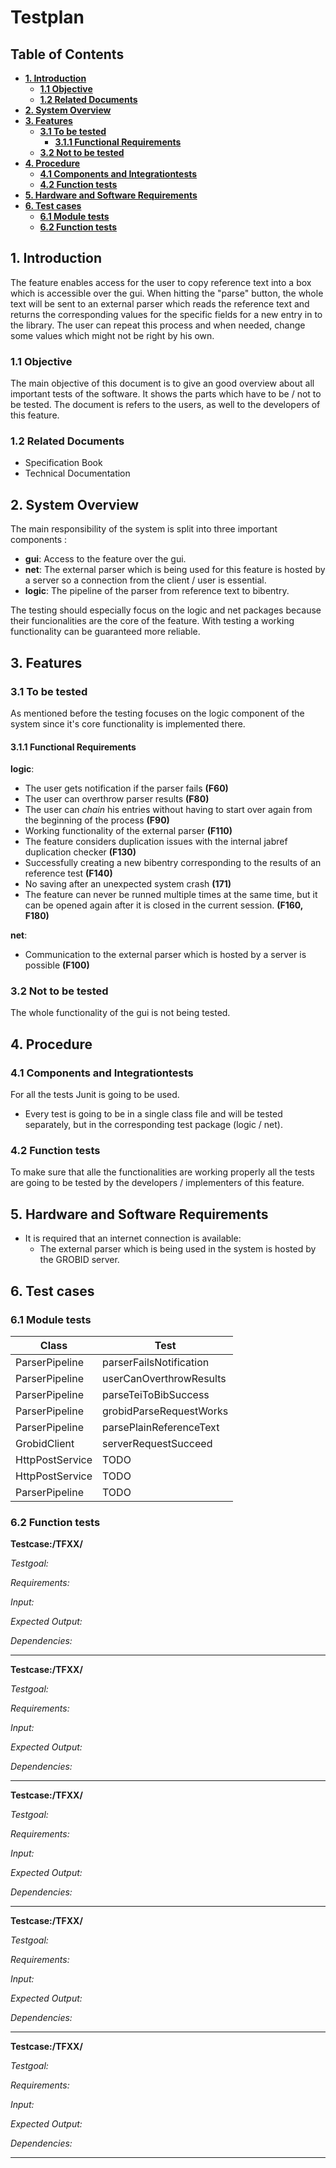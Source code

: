 # Testplan

## **Table of Contents**
  - [**1. Introduction**](#1-introduction)
    - [**1.1 Objective**](#11-objective)
    - [**1.2 Related Documents**](#12-related-documents)
  - [**2. System Overview**](#2-system-overview)
  - [**3. Features**](#3-features)
    - [**3.1 To be tested**](#31-to-be-tested)
      - [**3.1.1 Functional Requirements**](#311-functional-requirements)
    - [**3.2 Not to be tested**](#32-not-to-be-tested)
  - [**4. Procedure**](#4-procedure)
    - [**4.1 Components and Integrationtests**](#41-components-and-integrationtests)
    - [**4.2 Function tests**](#42-function-tests)
  - [**5. Hardware and Software Requirements**](#5-hardware-and-software-requirements)
  - [**6. Test cases**](#6-test-cases)
    - [**6.1 Module tests**](#61-module-tests)
    - [**6.2 Function tests**](#62-function-tests)


## **1. Introduction**

The feature enables access for the user to copy reference text into a box which is accessible over the gui. When hitting the "parse" button, the whole text will be sent to an external parser which reads the reference text and returns the corresponding values for the specific fields for a new entry in to the library. The user can repeat this process and when needed, change some values which might not be right by his own.

### **1.1 Objective**

The main objective of this document is to give an good overview about all important tests of the software. It shows the parts which have to be / not to be tested. The document is refers to the users, as well to the developers of this feature.

### **1.2 Related Documents**

- Specification Book
- Technical Documentation

## **2. System Overview**

The main responsibility of the system is split into three important components : 
- **gui**: Access to the feature over the gui.
- **net**: The external parser which is being used for this feature is hosted by a server so a connection from the client / user is essential.
- **logic**: The pipeline of the parser from reference text to bibentry.

The testing should especially focus on the logic and net packages because their funcionalities are the core of the feature. With testing a working functionality can be guaranteed more reliable.<br>

## **3. Features**

### **3.1 To be tested**

As mentioned before the testing focuses on the logic component of the system since it's core functionality is implemented there.

#### **3.1.1 Functional Requirements**

**logic**:
- The user gets notification if the parser fails **(F60)**
- The user can overthrow parser results **(F80)**
- The user can *chain* his entries without having to start over again from the beginning of the process **(F90)**
- Working functionality of the external parser **(F110)**
- The feature considers duplication issues with the internal jabref duplication checker **(F130)**
- Successfully creating a new bibentry corresponding to the results of an reference test **(F140)**
- No saving after an unexpected system crash **(171)**
- The feature can never be runned multiple times at the same time, but it can be opened again after it is closed in the current session. **(F160, F180)**

**net**:
- Communication to the external parser which is hosted by a server is possible **(F100)**

### **3.2 Not to be tested**

The whole functionality of the gui is not being tested.

## **4. Procedure**

### **4.1 Components and Integrationtests**

For all the tests Junit is going to be used.
- Every test is going to be in a single class file and will be tested separately, but in the corresponding test package (logic / net).

### **4.2 Function tests**

To make sure that alle the functionalities are working properly all the tests are going to be tested by the developers / implementers of this feature.

## **5. Hardware and Software Requirements**
- It is required that an internet connection is available:
  - The external parser which is being used in the system is hosted by the GROBID server.

## **6. Test cases**

### **6.1 Module tests**

| Class           | Test    |
|-------          |------   |
| ParserPipeline  | parserFailsNotification|
| ParserPipeline  | userCanOverthrowResults|
| ParserPipeline  | parseTeiToBibSuccess|
| ParserPipeline  | grobidParseRequestWorks|
| ParserPipeline  | parsePlainReferenceText|
| GrobidClient    | serverRequestSucceed|
| HttpPostService | TODO |
| HttpPostService | TODO |
| ParserPipeline  | TODO |


### **6.2 Function tests**

**Testcase:/TFXX/**

*Testgoal:* <br>

*Requirements:* <br>

*Input:* <br>

*Expected Output:* <br>

*Dependencies:* <br>

--------

**Testcase:/TFXX/**

*Testgoal:* <br>

*Requirements:* <br>

*Input:* <br>

*Expected Output:* <br>

*Dependencies:* <br>

--------
**Testcase:/TFXX/**

*Testgoal:* <br>

*Requirements:* <br>

*Input:* <br>

*Expected Output:* <br>

*Dependencies:* <br>

--------
**Testcase:/TFXX/**

*Testgoal:* <br>

*Requirements:* <br>

*Input:* <br>

*Expected Output:* <br>

*Dependencies:* <br>

--------
**Testcase:/TFXX/**

*Testgoal:* <br>

*Requirements:* <br>

*Input:* <br>

*Expected Output:* <br>

*Dependencies:* <br>

--------
